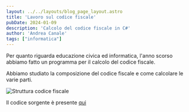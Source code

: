 ```yaml
---
layout: ../../layouts/blog_page_layout.astro
title: 'Lavoro sul codice fiscale'
pubDate: 2024-01-09
description: 'Calcolo del codice fiscale in C#'
author: 'Andrea Canale'
tags: ["informatica"]
---
```


Per quanto riguarda educazione civica ed informatica, l'anno scorso abbiamo fatto un programma per il calcolo del codice fiscale.

Abbiamo studiato la composizione del codice fiscale e come calcolare le varie parti.

<img src="/Portfolio_New/images/codice_fiscale_struttura.png" alt="Struttura codice fiscale" />

<br />

Il codice sorgente è presente [qui](https://github.com/Andrea-Canale/CodiceFiscale/tree/main)
